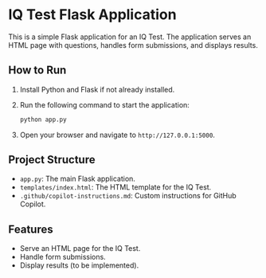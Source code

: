 # IQ Test Flask Application

This is a simple Flask application for an IQ Test. The application serves an HTML page with questions, handles form submissions, and displays results.

## How to Run

1. Install Python and Flask if not already installed.
2. Run the following command to start the application:

   ```bash
   python app.py
   ```

3. Open your browser and navigate to `http://127.0.0.1:5000`.

## Project Structure

- `app.py`: The main Flask application.
- `templates/index.html`: The HTML template for the IQ Test.
- `.github/copilot-instructions.md`: Custom instructions for GitHub Copilot.

## Features

- Serve an HTML page for the IQ Test.
- Handle form submissions.
- Display results (to be implemented).
